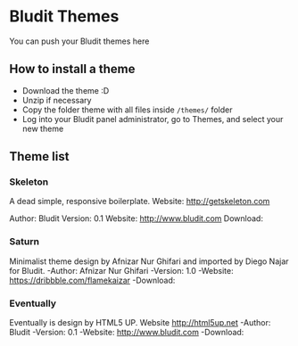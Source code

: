 # Bludit Themes
You can push your Bludit themes here

## How to install a theme
- Download the theme :D
- Unzip if necessary
- Copy the folder theme with all files inside `/themes/` folder
- Log into your Bludit panel administrator, go to Themes, and select your new theme

## Theme list

### Skeleton
A dead simple, responsive boilerplate. Website: http://getskeleton.com

Author: Bludit
Version: 0.1
Website: http://www.bludit.com
Download: 

### Saturn
Minimalist theme design by Afnizar Nur Ghifari and imported by Diego Najar for Bludit.
-Author: Afnizar Nur Ghifari
-Version: 1.0
-Website: https://dribbble.com/flamekaizar
-Download: 

### Eventually
Eventually is design by HTML5 UP. Website http://html5up.net
-Author: Bludit
-Version: 0.1
-Website: http://www.bludit.com
-Download: 

